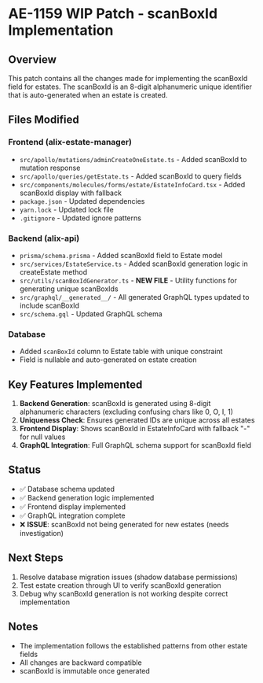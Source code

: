 # AE-1159 WIP Patch - scanBoxId Implementation

## Overview
This patch contains all the changes made for implementing the scanBoxId field for estates. The scanBoxId is an 8-digit alphanumeric unique identifier that is auto-generated when an estate is created.

## Files Modified

### Frontend (alix-estate-manager)
- `src/apollo/mutations/adminCreateOneEstate.ts` - Added scanBoxId to mutation response
- `src/apollo/queries/getEstate.ts` - Added scanBoxId to query fields
- `src/components/molecules/forms/estate/EstateInfoCard.tsx` - Added scanBoxId display with fallback
- `package.json` - Updated dependencies
- `yarn.lock` - Updated lock file
- `.gitignore` - Updated ignore patterns

### Backend (alix-api)
- `prisma/schema.prisma` - Added scanBoxId field to Estate model
- `src/services/EstateService.ts` - Added scanBoxId generation logic in createEstate method
- `src/utils/scanBoxIdGenerator.ts` - **NEW FILE** - Utility functions for generating unique scanBoxIds
- `src/graphql/__generated__/` - All generated GraphQL types updated to include scanBoxId
- `src/schema.gql` - Updated GraphQL schema

### Database
- Added `scanBoxId` column to Estate table with unique constraint
- Field is nullable and auto-generated on estate creation

## Key Features Implemented
1. **Backend Generation**: scanBoxId is generated using 8-digit alphanumeric characters (excluding confusing chars like 0, O, I, 1)
2. **Uniqueness Check**: Ensures generated IDs are unique across all estates
3. **Frontend Display**: Shows scanBoxId in EstateInfoCard with fallback "-" for null values
4. **GraphQL Integration**: Full GraphQL schema support for scanBoxId field

## Status
- ✅ Database schema updated
- ✅ Backend generation logic implemented
- ✅ Frontend display implemented
- ✅ GraphQL integration complete
- ❌ **ISSUE**: scanBoxId not being generated for new estates (needs investigation)

## Next Steps
1. Resolve database migration issues (shadow database permissions)
2. Test estate creation through UI to verify scanBoxId generation
3. Debug why scanBoxId generation is not working despite correct implementation

## Notes
- The implementation follows the established patterns from other estate fields
- All changes are backward compatible
- scanBoxId is immutable once generated

